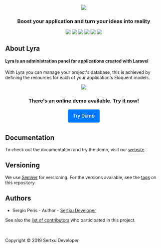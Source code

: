 <p align="center">
<img src="https://lyra.sertxudeveloper.com/img/logo.png" width="400">
</p>

<h3 align="center">Boost your application and turn your ideas into reality</h3>
<p align="center">
<img src="https://img.shields.io/github/v/release/sertxudeveloper/Lyra">
<img src="https://img.shields.io/github/license/sertxudeveloper/Lyra">
<img src="https://img.shields.io/github/repo-size/sertxudeveloper/Lyra">
<img src="https://img.shields.io/github/stars/sertxudeveloper/Lyra">
<img src="https://img.shields.io/packagist/dt/sertxudeveloper/Lyra">
<img src="https://img.shields.io/github/issues/sertxudeveloper/Lyra">
</p>

## About Lyra
#### Lyra is an administration panel for applications created with Laravel
With Lyra you can manage your project's database, this is achieved by defining the resources for each of your application's Eloquent models.

<p align="center">
<img src="https://lyra.sertxudeveloper.com/img/lyra_dashboard.png" width="700">
</p>

<h3 align="center">There's an online demo available. Try it now!</h3>

<a href="https://lyra.sertxudeveloper.com/lyra" align="center">
<p align="center"><img src="/.github/demo.png"></p>
</a>

## Documentation
To check out the documentation and try the demo, visit our [website](https://lyra.sertxudeveloper.com).

## Versioning
We use [SemVer](http://semver.org/) for versioning. For the versions available, see the [tags](https://github.com/sertxudeveloper/Lyra/tags) on this repository.

## Authors
- Sergio Peris - Author - [Sertxu Developer](https://github.com/sertxudeveloper)

See also the [list of contributors](https://github.com/sertxudeveloper/Lyra/contributors) who participated in this project.

<br><br>
Copyright © 2019 Sertxu Developer

